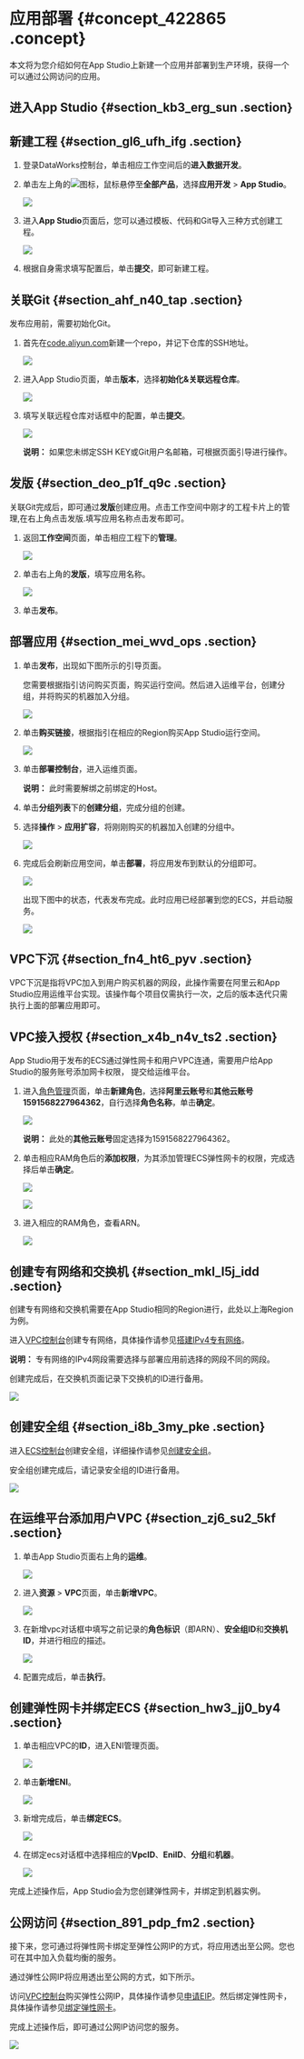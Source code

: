 # 应用部署 {#concept_422865 .concept}

本文将为您介绍如何在App Studio上新建一个应用并部署到生产环境，获得一个可以通过公网访问的应用。

## 进入App Studio {#section_kb3_erg_sun .section}

## 新建工程 {#section_gl6_ufh_ifg .section}

1.  登录DataWorks控制台，单击相应工作空间后的**进入数据开发**。
2.  单击左上角的![](http://static-aliyun-doc.oss-cn-hangzhou.aliyuncs.com/assets/img/341814/155965483048593_zh-CN.png)图标，鼠标悬停至**全部产品**，选择**应用开发** \> **App Studio**。

    ![](http://static-aliyun-doc.oss-cn-hangzhou.aliyuncs.com/assets/img/341814/155965483048595_zh-CN.png)

3.  进入**App Studio**页面后，您可以通过模板、代码和Git导入三种方式创建工程。

    ![](http://static-aliyun-doc.oss-cn-hangzhou.aliyuncs.com/assets/img/341814/155965483148596_zh-CN.png)

4.  根据自身需求填写配置后，单击**提交**，即可新建工程。

## 关联Git {#section_ahf_n40_tap .section}

发布应用前，需要初始化Git。

1.  首先在[code.aliyun.com](Code页面)新建一个repo，并记下仓库的SSH地址。

    ![](http://static-aliyun-doc.oss-cn-hangzhou.aliyuncs.com/assets/img/341814/155965483148603_zh-CN.png)

2.  进入App Studio页面，单击**版本**，选择**初始化&关联远程仓库**。

    ![](http://static-aliyun-doc.oss-cn-hangzhou.aliyuncs.com/assets/img/341814/155965483148610_zh-CN.png)

3.  填写关联远程仓库对话框中的配置，单击**提交**。

    ![](http://static-aliyun-doc.oss-cn-hangzhou.aliyuncs.com/assets/img/341814/155965483148612_zh-CN.png)

    **说明：** 如果您未绑定SSH KEY或Git用户名邮箱，可根据页面引导进行操作。


## 发版 {#section_deo_p1f_q9c .section}

关联Git完成后，即可通过**发版**创建应用。点击工作空间中刚才的工程卡片上的管理,在右上角点击发版.填写应用名称点击发布即可。

1.  返回**工作空间**页面，单击相应工程下的**管理**。

    ![](http://static-aliyun-doc.oss-cn-hangzhou.aliyuncs.com/assets/img/341814/155965483148620_zh-CN.png)

2.  单击右上角的**发版**，填写应用名称。

    ![](http://static-aliyun-doc.oss-cn-hangzhou.aliyuncs.com/assets/img/341814/155965483148622_zh-CN.png)

3.  单击**发布**。

## 部署应用 {#section_mei_wvd_ops .section}

1.  单击**发布**，出现如下图所示的引导页面。

    您需要根据指引访问购买页面，购买运行空间。然后进入运维平台，创建分组，并将购买的机器加入分组。

    ![](http://static-aliyun-doc.oss-cn-hangzhou.aliyuncs.com/assets/img/341814/155965483148625_zh-CN.png)

2.  单击**购买链接**，根据指引在相应的Region购买App Studio运行空间。

    ![](http://static-aliyun-doc.oss-cn-hangzhou.aliyuncs.com/assets/img/341814/155965483148626_zh-CN.png)

3.  单击**部署控制台**，进入运维页面。

    **说明：** 此时需要解绑之前绑定的Host。

4.  单击**分组列表**下的**创建分组**，完成分组的创建。
5.  选择**操作** \> **应用扩容**，将刚刚购买的机器加入创建的分组中。

    ![](http://static-aliyun-doc.oss-cn-hangzhou.aliyuncs.com/assets/img/341814/155965483148629_zh-CN.png)

6.  完成后会刷新应用空间，单击**部署**，将应用发布到默认的分组即可。

    ![](http://static-aliyun-doc.oss-cn-hangzhou.aliyuncs.com/assets/img/341814/155965483148641_zh-CN.png)

    出现下图中的状态，代表发布完成。此时应用已经部署到您的ECS，并启动服务。

    ![](http://static-aliyun-doc.oss-cn-hangzhou.aliyuncs.com/assets/img/341814/155965483148642_zh-CN.png)


## VPC下沉 {#section_fn4_ht6_pyv .section}

VPC下沉是指将VPC加入到用户购买机器的网段，此操作需要在阿里云和App Studio应用运维平台实现。该操作每个项目仅需执行一次，之后的版本迭代只需执行上面的部署应用即可。

## VPC接入授权 {#section_x4b_n4v_ts2 .section}

App Studio用于发布的ECS通过弹性网卡和用户VPC连通，需要用户给App Studio的服务账号添加网卡权限， 提交给运维平台。

1.  进入[角色管理](https://ram.console.aliyun.com/roles)页面，单击**新建角色**，选择**阿里云账号**和**其他云账号1591568227964362**，自行选择**角色名称**，单击**确定**。

    ![](http://static-aliyun-doc.oss-cn-hangzhou.aliyuncs.com/assets/img/341814/155965483148653_zh-CN.png)

    **说明：** 此处的**其他云账号**固定选择为1591568227964362。

2.  单击相应RAM角色后的**添加权限**，为其添加管理ECS弹性网卡的权限，完成选择后单击**确定**。

    ![](http://static-aliyun-doc.oss-cn-hangzhou.aliyuncs.com/assets/img/341814/155965483248654_zh-CN.png)

    ![](http://static-aliyun-doc.oss-cn-hangzhou.aliyuncs.com/assets/img/341814/155965483248655_zh-CN.png)

3.  进入相应的RAM角色，查看ARN。

    ![](http://static-aliyun-doc.oss-cn-hangzhou.aliyuncs.com/assets/img/341814/155965483248658_zh-CN.png)


## 创建专有网络和交换机 {#section_mkl_l5j_idd .section}

创建专有网络和交换机需要在App Studio相同的Region进行，此处以上海Region为例。

进入[VPC控制台](https://vpc.console.aliyun.com/vpc/cn-shanghai/vpcs)创建专有网络，具体操作请参见[搭建IPv4专有网络](../../../../cn.zh-CN/快速入门/搭建IPv4专有网络.md#)。

**说明：** 专有网络的IPv4网段需要选择与部署应用前选择的网段不同的网段。

创建完成后，在交换机页面记录下交换机的ID进行备用。

![](http://static-aliyun-doc.oss-cn-hangzhou.aliyuncs.com/assets/img/341814/155965483248662_zh-CN.png)

## 创建安全组 {#section_i8b_3my_pke .section}

进入[ECS控制台](https://ecs.console.aliyun.com/#/securityGroup/region/cn-shanghai)创建安全组，详细操作请参见[创建安全组](../../../../cn.zh-CN/安全/安全组/创建安全组.md#)。

安全组创建完成后，请记录安全组的ID进行备用。

![](http://static-aliyun-doc.oss-cn-hangzhou.aliyuncs.com/assets/img/341814/155965483248672_zh-CN.png)

## 在运维平台添加用户VPC {#section_zj6_su2_5kf .section}

1.  单击App Studio页面右上角的**运维**。

    ![](http://static-aliyun-doc.oss-cn-hangzhou.aliyuncs.com/assets/img/341814/155965483248673_zh-CN.png)

2.  进入**资源** \> **VPC**页面，单击**新增VPC**。

    ![](http://static-aliyun-doc.oss-cn-hangzhou.aliyuncs.com/assets/img/341814/155965483248674_zh-CN.png)

3.  在新增vpc对话框中填写之前记录的**角色标识**（即ARN）、**安全组ID**和**交换机ID**，并进行相应的描述。

    ![](http://static-aliyun-doc.oss-cn-hangzhou.aliyuncs.com/assets/img/341814/155965483248677_zh-CN.png)

4.  配置完成后，单击**执行**。

## 创建弹性网卡并绑定ECS {#section_hw3_jj0_by4 .section}

1.  单击相应VPC的**ID**，进入ENI管理页面。

    ![](http://static-aliyun-doc.oss-cn-hangzhou.aliyuncs.com/assets/img/341814/155965483248679_zh-CN.png)

2.  单击**新增ENI**。

    ![](http://static-aliyun-doc.oss-cn-hangzhou.aliyuncs.com/assets/img/341814/155965483248680_zh-CN.png)

3.  新增完成后，单击**绑定ECS**。

    ![](http://static-aliyun-doc.oss-cn-hangzhou.aliyuncs.com/assets/img/341814/155965483248681_zh-CN.png)

4.  在绑定ecs对话框中选择相应的**VpcID**、**EniID**、**分组**和**机器**。

    ![](http://static-aliyun-doc.oss-cn-hangzhou.aliyuncs.com/assets/img/341814/155965483248683_zh-CN.png)


完成上述操作后，App Studio会为您创建弹性网卡，并绑定到机器实例。

## 公网访问 {#section_891_pdp_fm2 .section}

接下来，您可通过将弹性网卡绑定至弹性公网IP的方式，将应用透出至公网。您也可在其中加入负载均衡的服务。

通过弹性公网IP将应用透出至公网的方式，如下所示。

访问[VPC控制台](https://vpc.console.aliyun.com/eip/cn-shanghai/eips)购买弹性公网IP，具体操作请参见[申请EIP](../../../../cn.zh-CN/用户指南/申请EIP.md#)。然后绑定弹性网卡，具体操作请参见[绑定弹性网卡](../../../../cn.zh-CN/用户指南/绑定弹性网卡/概述.md#)。

完成上述操作后，即可通过公网IP访问您的服务。

![](http://static-aliyun-doc.oss-cn-hangzhou.aliyuncs.com/assets/img/341814/155965483348690_zh-CN.png)

